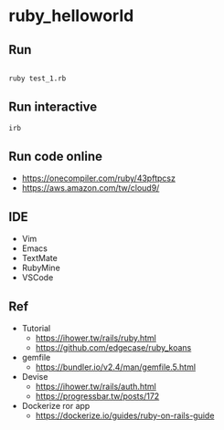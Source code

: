# ruby_helloworld


## Run

```bash

ruby test_1.rb
```

## Run interactive

```bash
irb
```

## Run code online

- https://onecompiler.com/ruby/43pftpcsz
- https://aws.amazon.com/tw/cloud9/


## IDE

- Vim
- Emacs
- TextMate
- RubyMine
- VSCode


## Ref

- Tutorial
	- https://ihower.tw/rails/ruby.html
	- https://github.com/edgecase/ruby_koans
- gemfile
	- https://bundler.io/v2.4/man/gemfile.5.html
- Devise
	- https://ihower.tw/rails/auth.html
	- https://progressbar.tw/posts/172
- Dockerize ror app
	- https://dockerize.io/guides/ruby-on-rails-guide